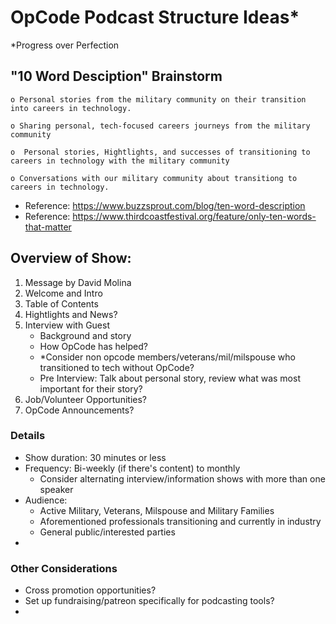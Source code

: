 # OpCode Podcast Structure Ideas*
*Progress over Perfection

## "10 Word Desciption" Brainstorm
```
o Personal stories from the military community on their transition into careers in technology. 

o Sharing personal, tech-focused careers journeys from the military community

o  Personal stories, Hightlights, and successes of transitioning to careers in technology with the military community

o Conversations with our military community about transitiong to careers in technology.
```
- Reference: https://www.buzzsprout.com/blog/ten-word-description
- Reference: https://www.thirdcoastfestival.org/feature/only-ten-words-that-matter

## Overview of Show:

1. Message by David Molina
2. Welcome and Intro
3. Table of Contents
4. Hightlights and News?
5. Interview with Guest
    - Background and story
    - How OpCode has helped?
    - *Consider non opcode members/veterans/mil/milspouse who transitioned to tech without OpCode?
    - Pre Interview: Talk about personal story, review what was most important for their story?
6. Job/Volunteer Opportunities?
7. OpCode Announcements?


### Details

- Show duration: 30 minutes or less
- Frequency: Bi-weekly (if there's content) to monthly
    - Consider alternating interview/information shows with more than one speaker
- Audience: 
    - Active Military, Veterans, Milspouse and Military Families
    - Aforementioned professionals transitioning and currently in industry
    - General public/interested parties
- 

### Other Considerations

- Cross promotion opportunities?
- Set up fundraising/patreon specifically for podcasting tools?
- 
